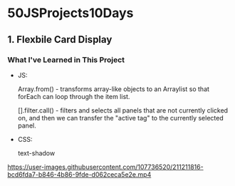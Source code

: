 # 50JSProjects10Days
## 1. Flexbile Card Display
### What I've Learned in This Project
- JS: 

  Array.from() - transforms array-like objects to an Arraylist so that forEach can loop through the item list. 
  
  [].filter.call() - filters and selects all panels that are not currently clicked on, and then we can transfer the "active tag" to the currently selected panel.
  
- CSS:
  
  text-shadow


https://user-images.githubusercontent.com/107736520/211211816-bcd6fda7-b846-4b86-9fde-d062ceca5e2e.mp4

